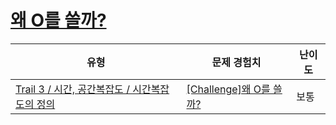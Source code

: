 # [왜 O를 쓸까?](https://www.codetree.ai/trails/complete/curated-cards/challenge-reason-why-use-bigo)

|유형|문제 경험치|난이도|
|---|---|---|
|[Trail 3 / 시간, 공간복잡도 / 시간복잡도의 정의](https://www.codetree.ai/trail-info/novice-high/)|[[Challenge]왜 O를 쓸까?](https://www.codetree.ai/trails/complete/curated-cards/challenge-reason-why-use-bigo/)|보통|

